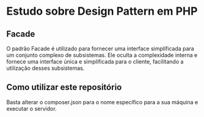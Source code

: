 # Estudo sobre Design Pattern em PHP

## Facade

O padrão Facade é utilizado para fornecer uma interface simplificada para um conjunto complexo de subsistemas. Ele oculta a complexidade interna e fornece uma interface única e simplificada para o cliente, facilitando a utilização desses subsistemas.

## Como utilizar este repositório

Basta alterar o composer.json para o nome específico para a sua máquina e executar o servidor.
